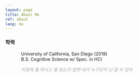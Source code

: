 ```yaml
---
layout: page
title: About Me
ref: about
lang: ko
---
```


<div class="code">
<h3>학력</h3>
<ul style="padding-left: 50px">
University of California, San Diego  (2019)<br>
 B.S. Cognitive Science w/ Spec. in HCI
</ul>
</div>

<div class="divider"></div>

<ul style="padding-left: 50px">
<span style="color: #a4a4a4; font-style: italic;">아침에 뭘 마시고 뭘 읽는지 알면 네가 누구인지 난 알 수 있어</span>
</ul>
